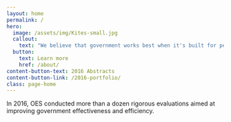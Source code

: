 ```yaml
---
layout: home
permalink: /
hero:
  image: /assets/img/Kites-small.jpg
  callout:
    text: "We believe that government works best when it's built for people."
  button:
    text: Learn more
    href: /about/
content-button-text: 2016 Abstracts
content-button-link: /2016-portfolio/
class: page-home
---
```


<p class="usa-display-alt">In 2016, OES conducted more than a dozen rigorous evaluations aimed at improving government effectiveness and efficiency.</p>